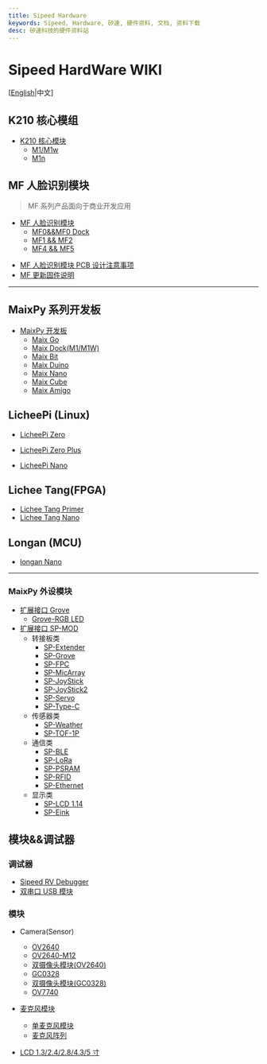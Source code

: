 ```yaml
---
title: Sipeed Hardware
keywords: Sipeed, Hardware, 矽速, 硬件资料, 文档, 资料下载
desc: 矽速科技的硬件资料站
---
```


# Sipeed HardWare WIKI

[[English](./README_en.md)|中文]

## K210 核心模组

* [K210 核心模块](./core_modules/k210_core_modules.md)
    - [M1/M1w](./core_modules/k210_core_modules.md)
    - [M1n](./core_modules/k210_core_modules.md)

## MF 人脸识别模块

> MF 系列产品面向于商业开发应用

* [MF 人脸识别模块](./)
  - [MF0&&MF0 Dock](./mf_ml_module/mf0_ml_module.md)
  - [MF1 && MF2](./mf_ml_module/mf1_ml_module.md)
  - [MF4 && MF5](./mf_ml_module/mf5_product.md)

- [MF 人脸识别模块 PCB 设计注意事项](./mf_ml_module/mf_precautions.md)
- [MF 更新固件说明](./mf_ml_module/mf_update_firmwave.md)

-----


## MaixPy 系列开发板

* [MaixPy 开发板](./maixpy_develop_kit_board/develop_kit_board.md)
  - [Maix Go](./maixpy_develop_kit_board/maix_go.md)
  - [Maix Dock(M1/M1W)](./maixpy_develop_kit_board/maix_dock.md)
  - [Maix Bit](./maixpy_develop_kit_board/maix_bit.md)
  - [Maix Duino](./maixpy_develop_kit_board/maix_duino.md)
  - [Maix Nano](./maixpy_develop_kit_board/maix_nano.md)
  - [Maix Cube](./zh/maixpy_develop_kit_board/maix_cube.md)
  - [Maix Amigo](./maixpy_develop_kit_board/maix_Amigo.md)



## LicheePi (Linux)

- [LicheePi Zero](./)
- [LicheePi Zero Plus](./)

- [LicheePi Nano](./)

## Lichee Tang(FPGA)

- [Lichee Tang Primer](./)
- [Lichee Tang Nano](./)

## Longan (MCU)

- [longan Nano](./)

-----

### MaixPy 外设模块

* [扩展接口 Grove](./)
    - [Grove-RGB LED](./)
* [扩展接口 SP-MOD](./)
    - 转接板类
      - [SP-Extender](./modules_spmod/spmod_extender.md)
      - [SP-Grove](./modules_spmod/spmod_grove.md)
      - [SP-FPC](./modules_spmod/spmod_fpc.md)
      - [SP-MicArray](./modules_spmod/spmod_micarray.md)
      - [SP-JoyStick](./modules_spmod/spmod_joystick.md)
      - [SP-JoyStick2](./zh/modules_spmod/spmod_joystick.md)
      - [SP-Servo](./modules_spmod/spmod_servo.md)
      - [SP-Type-C](./)
    - 传感器类
      - [SP-Weather](./modules_spmod/spmod_weather.md)
      - [SP-TOF-1P](./modules_spmod/spmod_tof.md)
    - 通信类
      - [SP-BLE](./modules_spmod/spmod_bt.md)
      - [SP-LoRa](./modules_spmod/spmod_lora.md)
      - [SP-PSRAM](./modules_spmod/spmod_psram.md)
      - [SP-RFID](./modules_spmod/spmod_rfid.md)
      - [SP-Ethernet](./modules_spmod/spmod_ethernet.md)
    - 显示类
      - [SP-LCD 1.14](./modules_spmod/spmod_lcd1.14.md)
      - [SP-Eink](./modules_spmod/spmod_eink.md)

## 模块&&调试器

### 调试器

- [Sipeed RV Debugger](./)
- [双串口 USB 模块](./)

### 模块

- Camera(Sensor)

    - [OV2640](./)
    - [OV2640-M12](./)
    - [双摄像头模块(OV2640)](./)
    - [GC0328](./)
    - [双摄像头模块(GC0328)](./)
    - [OV7740](./)

- [麦克风模块](./)
  - [单麦克风模块](./)
  - [麦克风阵列](./)

- [LCD 1.3/2.4/2.8/4.3/5 寸](./)
